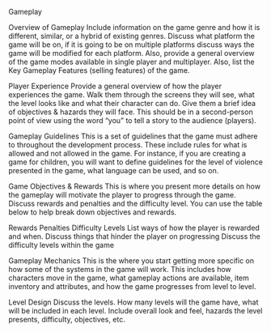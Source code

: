 Gameplay

Overview of Gameplay
Include information on the game genre and how it is different, similar, or a hybrid of existing genres. Discuss what platform the game will be on, if it is going to be on multiple platforms discuss ways the game will be modified for each platform. Also, provide a general overview of the game modes available in single player and multiplayer. Also, list the Key Gameplay Features (selling features) of the game.

Player Experience
Provide a general overview of how the player experiences the game. Walk them through the screens they will see, what the level looks like and what their character can do. Give them a brief idea of objectives & hazards they will face.  This should be in a second-person point of view using the word “you” to tell a story to the audience (players).

Gameplay Guidelines
This is a set of guidelines that the game must adhere to throughout the development process. These include rules for what is allowed and not allowed in the game. For instance, if you are creating a game for children, you will want to define guidelines for the level of violence presented in the game, what language can be used, and so on. 

Game Objectives & Rewards
This is where you present more details on how the gameplay will motivate the player to progress through the game. Discuss rewards and penalties and the difficulty level. You can use the table below to help break down objectives and rewards.

Rewards	Penalties	Difficulty Levels
List ways of how the player is rewarded and when.	Discuss things that hinder the player on progressing	Discuss the difficulty levels within the game

Gameplay Mechanics
This is the where you start getting more specific on how some of the systems in the game will work. This includes how characters move in the game, what gameplay actions are available, item inventory and attributes, and how the game progresses from level to level.

Level Design
Discuss the levels. How many levels will the game have, what will be included in each level. Include overall look and feel, hazards the level presents, difficulty, objectives, etc. 